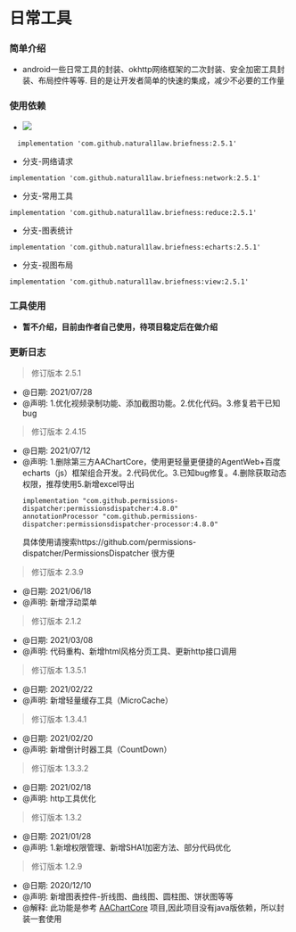 日常工具
======

### 简单介绍
  * android一些日常工具的封装、okhttp网络框架的二次封装、安全加密工具封装、布局控件等等. 目的是让开发者简单的快速的集成，减少不必要的工作量

### 使用依赖
  * ![](https://jitpack.io/v/natural1law/briefness.svg "")
  ```
    implementation 'com.github.natural1law.briefness:2.5.1'
  ```
  * 分支-网络请求
  ```
  implementation 'com.github.natural1law.briefness:network:2.5.1'
  ```
  * 分支-常用工具
  ```
  implementation 'com.github.natural1law.briefness:reduce:2.5.1'
  ```
  * 分支-图表统计
  ```
  implementation 'com.github.natural1law.briefness:echarts:2.5.1'
  ```
  * 分支-视图布局
  ```
  implementation 'com.github.natural1law.briefness:view:2.5.1'
  ```

### 工具使用
  * **暂不介绍，目前由作者自己使用，待项目稳定后在做介绍**

### 更新日志
  
  > 修订版本 2.5.1
  * @日期: 2021/07/28
  * @声明: 1.优化视频录制功能、添加截图功能。2.优化代码。3.修复若干已知bug
  
  > 修订版本 2.4.15
  * @日期: 2021/07/12
  * @声明: 1.删除第三方AAChartCore，使用更轻量更便捷的AgentWeb+百度echarts（js）框架组合开发。2.代码优化。3.已知bug修复。4.删除获取动态权限，推荐使用5.新增excel导出
    ```
    implementation "com.github.permissions-dispatcher:permissionsdispatcher:4.8.0"
    annotationProcessor "com.github.permissions-dispatcher:permissionsdispatcher-processor:4.8.0"
    ```
    具体使用请搜索https://github.com/permissions-dispatcher/PermissionsDispatcher 很方便

  > 修订版本 2.3.9
  * @日期: 2021/06/18
  * @声明: 新增浮动菜单
  
  > 修订版本 2.1.2
  * @日期: 2021/03/08
  * @声明: 代码重构、新增html风格分页工具、更新http接口调用
 
  > 修订版本 1.3.5.1
  * @日期: 2021/02/22
  * @声明: 新增轻量缓存工具（MicroCache）
  
  > 修订版本 1.3.4.1
  * @日期: 2021/02/20
  * @声明: 新增倒计时器工具（CountDown）
  
  > 修订版本 1.3.3.2
  * @日期: 2021/02/18
  * @声明: http工具优化
 
  > 修订版本 1.3.2
  * @日期: 2021/01/28
  * @声明: 1.新增权限管理、新增SHA1加密方法、部分代码优化

  > 修订版本 1.2.9
  * @日期: 2020/12/10
  * @声明: 新增图表控件-折线图、曲线图、圆柱图、饼状图等等
  * @解释: 此功能是参考 [AAChartCore](https://github.com/AAChartModel/AAChartCore "AAChartCore")  项目,因此项目没有java版依赖，所以封装一套使用
